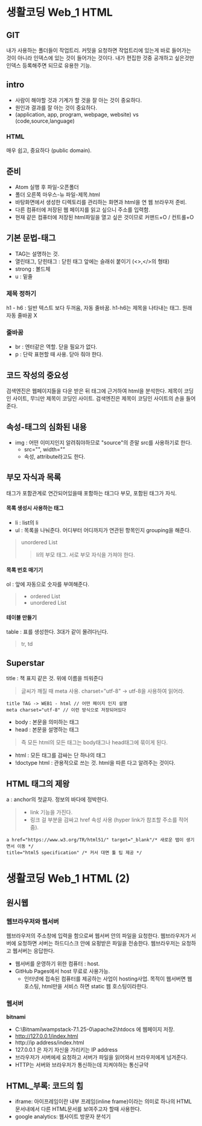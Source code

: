 # 생활코딩 Web_1 HTML

## GIT

내가 사용하는 폴더들이 작업트리. 커밋을 요청하면 작업트리에 있는게 바로 들어가는 것이 아니라 인덱스에 있는 것이 들어가는 것이다. 내가 편집한 것중 공개하고 싶은것만 인덱스 등록해주면 되므로 유용한 기능.

## intro

+ 사람이 해야할 것과 기계가 할 것을 잘 아는 것이 중요하다.
+ 원인과 결과를 잘 아는 것이 중요하다.
+ (application, app, program, webpage, website) vs (code,source,language)

### HTML

매우 쉽고, 중요하다 (public domain).

## 준비

+ Atom 실행 후 파일-오픈폴더
+ 폴더 오른쪽 마우스-뉴 파일-제목.html
+ 바탕화면에서 생성한 디렉토리를 관리하는 화면과 html을 연 웹 브라우저 준비.
+ 다른 컴퓨터에 저장된 웹 페이지를 읽고 싶으니 주소를 입력함.
+ 현재 같은 컴퓨터에 저장된 html파일을 열고 싶은 것이므로 커맨드+O / 컨트롤+O

## 기본 문법-태그

+ TAG는 설명하는 것.
+ 열린태그, 닫힌태그 : 닫힌 태그 앞에는 슬래쉬 붙이기 (<>,</>의 형태)
+ strong : 볼드체
+ u : 밑줄 

### 제목 정하기

h1 - h6 : 일반 텍스트 보다 두꺼움, 자동 줄바꿈. h1-h6는 제목을 나타내는 태그. 원래 자동 줄바꿈 X

### 줄바꿈

+ br : 엔터같은 역할. 닫을 필요가 없다.
+ p : 단락 표현할 때 사용. 닫아 줘야 한다.

## 코드 작성의 중요성

검색엔진은 웹페이지들을 다운 받은 뒤 태그에 근거하여 html을 분석한다.
제목이 코딩인 사이트, 무늬만 제목이 코딩인 사이트. 검색엔진은 제목이 코딩인 사이트의 손을 들어준다.

## 속성-태그의 심화된 내용

+ img : 어떤 이미지인지 알려줘야하므로 "source"의 준말 src를 사용하기로 한다.
	+ src="", width=""
	+ 속성, attribute라고도 한다. 

## 부모 자식과 목록

태그가 포함관계로 연간되어있을때 포함하는 태그다 부모, 포함된 태그가 자식.

#### 목록 생성시 사용하는 태그

+ li : list의 li
+ ul : 목록을 나눠준다. 어디부터 어디까지가 연관된 항목인지 grouping을 해준다.

> unordered List
>
> > li의 부모 태그. 서로 부모 자식을 가져야 한다.

#### 목록 번호 매기기

ol : 앞에 자동으로 숫자를 부여해준다.
> + ordered List
> + unordered List

#### 테이블 만들기

table : 표를 생성한다. 3대가 같이 몰려다닌다.

> tr, td 

## Superstar

title : 책 표지 같은 것. 위에 이름을 띄워준다
> 글씨가 깨질 때 meta 사용. charset="utf-8" -> utf-8을 사용하여 읽어라.

```
title TAG -> WEB1 - html // 어떤 페이지 인지 설명
meta charset="utf-8" // 이런 방식으로 저장되어있다
```

+ body : 본문을 의미하는 태그
+ head : 본문을 설명하는 태그

> 즉 모든 html의 모든 태그는 body태그나 head태그에 묶이게 된다.

+ html : 모든 태그를 감싸는 단 하나의 태그<br>
+ !doctype html : 관용적으로 쓰는 것. html을 따른 다고 알려주는 것이다.

## HTML 태그의 제왕

a : anchor의 첫글자. 정보의 바다에 정박한다.
> + link 기능을 가진다.
> + 링크 걸 부분을 감싸고 href 속성 사용 (hyper link가 참조할 주소를 적어줌).

```
a href="https://www.w3.org/TR/html51/" target="_blank"/* 새로운 탭이 생기면서 이동 */ 
title="html5 specification" /* 커서 대면 툴 팁 제공 */
```



# 생활코딩 Web_1 HTML (2)

## 원시웹

### 웹브라우저와 웹서버

웹브라우저의 주소창에 입력을 함으로써 웹서버 안의 파일을 요청한다. 웹브라우저가 서버에 요청하면 서버는 하드디스크 안에 요펑받은 파일을 전송한다. 웹브라우저는 요청하고 웹서버는 응답한다.

- 웹서버를 운영하기 위한 컴퓨터 : host.
- GitHub Pages에서 host 무료로 사용가능. 
  - 인터넷에 접속된 컴퓨터를 제공하는 사업이 hosting사업. 목적이 웹서버면 웹호스팅, html만을 서비스 하면 static 웹 호스팅이라한다. 

### 웹서버

__bitnami__

- C:\Bitnami\wampstack-7.1.25-0\apache2\htdocs 에 웹페이지 저장.
- http://127.0.0.1/index.html
- http://ip address/index.html
- 127.0.0.1 은 자기 자신을 가리키는 IP address
- 브라우저가 서버에세 요청하고 서버가 파일을 읽어와서 브라우저에게 넘겨준다. 
- HTTP는 서버와 브라우저가 통신하는데 지켜야하는 통신규약

## HTML_부록: 코드의 힘

- iframe: 아이프레임이란 내부 프레임(inline frame)이라는 의미로 하나의 HTML문서내에서 다른 HTML문서를 보여주고자 할때 사용한다.
- google analytics: 웹사이트 방문자 분석기